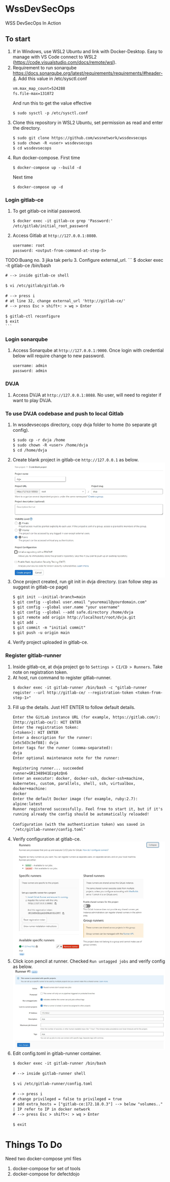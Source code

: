 # WssDevSecOps
WSS DevSecOps In Action
## To start
1. If in Windows, use WSL2 Ubuntu and link with Docker-Desktop. Easy to manage with VS Code connect to WSL2 (https://code.visualstudio.com/docs/remote/wsl).
2. Requirement to run sonarqube https://docs.sonarqube.org/latest/requirements/requirements/#header-4.
    Add this value in /etc/sysctl.conf
    ```
    vm.max_map_count=524288
    fs.file-max=131072
    ```
    And run this to get the value effective
    ```
    $ sudo sysctl -p /etc/sysctl.conf
    ```
3. Clone this repository in WSL2 Ubuntu, set permission as read and enter the directory.
    ```
    $ sudo git clone https://github.com/wssnetwork/wssdevsecops
    $ sudo chown -R <user> wssdevsecops
    $ cd wssdevsecops
    ```
4. Run docker-compose.
    First time
    ```
    $ docker-compose up --build -d
    ```
    Next time
    ```
    $ docker-compose up -d
    ```
### Login gitlab-ce
1. To get gitlab-ce initial password.
    ```
    $ docker exec -it gitlab-ce grep 'Password:' /etc/gitlab/initial_root_password
    ```
2. Access Gitlab at `http://127.0.0.1:8080`.
    ```
    username: root
    password: <output-from-command-at-step-5>
    ```
TODO:Buang no. 3 jika tak perlu
3. Configure external_url.
    ```
    $ docker exec -it gitlab-ce /bin/bash

    # --> inside gitlab-ce shell

    $ vi /etc/gitlab/gitlab.rb

    # --> press i
    # at line 32, change external_url 'http://gitlab-ce/'
    # --> press Esc > shift+: > wq > Enter

    $ gitlab-ctl reconfigure
    $ exit
    ```
### Login sonarqube
1. Access Sonarqube at `http://127.0.0.1:9000`. Once login with credential below will require change to new password.
    ```
    username: admin
    password: admin
    ```
### DVJA
1. Access DVJA at `http://127.0.0.1:8088`. No user, will need to register if want to play DVJA.
### To use DVJA codebase and push to local Gitlab
1. In wssdevsecops directory, copy dvja folder to home (to separate git config).
    ```
    $ sudo cp -r dvja /home
    $ sudo chown -R <user> /home/dvja
    $ cd /home/dvja
    ```
2. Create blank project in gitlab-ce `http://127.0.0.1` as below. 
    ![gitlab blank project](img/gitlab-blank-project.jpg)
3. Once project created, run git init in dvja directory. (can follow step as suggest in gitlab-ce page)
    ```
    $ git init --initial-branch=main
    $ git config --global user.email "youremail@yourdomain.com"
    $ git config --global user.name "your username"
    $ git config --global --add safe.directory /home/dvja
    $ git remote add origin http://localhost/root/dvja.git
    $ git add .
    $ git commit -m "initial commit"
    $ git push -u origin main
    ```
4. Verify project uploaded in gitlab-ce.
### Register gitlab-runner
1. Inside gitlab-ce, at dvja project go to `Settings > CI/CD > Runners`. Take note on registration token.
2. At host, run command to register gitlab-runner.
    ```
    $ docker exec -it gitlab-runner /bin/bash -c "gitlab-runner register --url http://gitlab-ce/ --registration-token <token-from-step-1>"
    ```
3. Fill up the details. Just HIT ENTER to follow default details.
    ```
    Enter the GitLab instance URL (for example, https://gitlab.com/):
    [http://gitlab-ce/]: HIT ENTER
    Enter the registration token:
    [<token>]: HIT ENTER
    Enter a description for the runner:
    [e5c5d3c3ef88]: dvja
    Enter tags for the runner (comma-separated):
    dvja
    Enter optional maintenance note for the runner:

    Registering runner... succeeded                     runner=GR1348941Ezg4zQn6
    Enter an executor: docker, docker-ssh, docker-ssh+machine, kubernetes, custom, parallels, shell, ssh, virtualbox, docker+machine:
    docker
    Enter the default Docker image (for example, ruby:2.7):
    alpine:latest
    Runner registered successfully. Feel free to start it, but if it's running already the config should be automatically reloaded!
    
    Configuration (with the authentication token) was saved in "/etc/gitlab-runner/config.toml"
    ```
4. Verify configuration at gitlab-ce.
   ![runner-1](img/runner-1.jpg)
5. Click icon pencil at runner. Checked `Run untagged jobs` and verify config as below.
   ![runner-2](img/runner-2.jpg)
6. Edit config.toml in gitlab-runner container.
    ```
    $ docker exec -it gitlab-runner /bin/bash
    
    # --> inside gitlab-runner shell

    $ vi /etc/gitlab-runner/config.toml
    
    # --> press i
    # change privileged = false to privileged = true
    # add extra_hosts = ["gitlab-ce:172.18.0.3"] --> below "volumes.." | IP refer to IP in docker network
    # --> press Esc > shift+: > wq > Enter

    $ exit
    ```
# Things To Do
Need two docker-compose yml files
1. docker-compose for set of tools
2. docker-compose for defectdojo